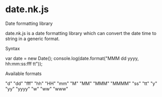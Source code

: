 date.nk.js
==========

Date formatting library

date.nk.js is a date formatting library which can convert the date time to string in a generic format.


Syntax

var date = new Date();
console.log(date.format("MMM dd yyyy, hh:mm:ss:fff tt"));


Available formats

"d"
"dd"
"fff"
"hh"
"HH"
"mm"
"M"
"MM"
"MMM"
"MMMM"
"ss"
"tt"
"y"
"yy"
"yyyy"
"w"
"ww"
"www"
